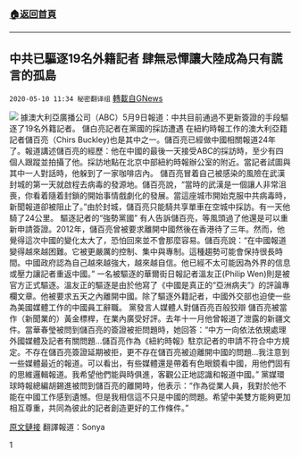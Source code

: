 ###  [:house:返回首頁](https://github.com/ourhimalayas/txt)
---

## 中共已驅逐19名外籍記者 肆無忌憚讓大陸成為只有謊言的孤島
`2020-05-10 11:34 秘密翻译组` [轉載自GNews](https://gnews.org/zh-hant/199445/)

![](https://s3.amazonaws.com/gnews-media-offload/wp-content/uploads/2020/05/10112847/%E4%B8%AD%E5%85%B1%E5%B7%B2%E9%A9%B1%E9%80%9019%E5%90%8D%E5%A4%96%E7%B1%8D%E8%AE%B0%E8%80%85.jpg)
據澳大利亞廣播公司（ABC）5月9日報道：中共目前通過不更新簽證的手段驅逐了19名外籍記者。
儲白亮記者在黨國的採訪遭遇
在紐約時報工作的澳大利亞籍記者儲百亮（Chirs Buckley)也是其中之一。儲百亮已經做中國相關報道24年了。報道講述儲百亮的經歷：他在中國的最後一天接受ABC的採訪時，至少有四個人跟蹤並拍攝了他。採訪地點在北京中部紐約時報辦公室的附近。當記者試圖與其中一人對話時，他躲到了一家咖啡店內。
儲百亮冒着自己被感染的風險在武漢封城的第一天就啟程去病毒的發源地。儲百亮說，“當時的武漢是一個讓人非常沮喪，你看着隨着封鎖的開始事情戲劇化的發展。當這座城市開始克服中共病毒時，新聞報道卻被阻止了。”由於封城，儲百亮只能騎共享單車在空城中採訪。有一天他騎了24公里。
驅逐記者的“強勢黨國”
有人告訴儲百亮，等風頭過了他還是可以重新申請簽證。2012年，儲百亮曾被要求離開中國然後在香港待了三年。然而，他覺得這次中國的變化太大了，恐怕回來並不會那麼容易。儲百亮說：“在中國報道變得越來越困難。它被更嚴厲的控制、集中與專制。這種趨勢可能會保持很長時間。中國政府認為自己越來越強大，越來越自信。他已經不太可能因為外界的信息或壓力讓記者重返中國。”
一名被驅逐的華爾街日報記者溫友正(Philip Wen)則是被官方正式驅逐。溫友正的驅逐是由於他寫了《中國是真正的“亞洲病夫”》的評論專欄文章。他被要求五天之內離開中國。除了驅逐外籍記者，中國外交部也迫使一些為美國媒體工作的中國員工辭職。
黨發言人媒體人對儲百亮百般狡辯
儲百亮被當作（新聞業的）黃金標桿，在業內廣受好評。去年十一月他曾報道了泄露的新疆文件。當華春瑩被問到儲百亮的簽證被拒問題時，她回答：“中方一向依法依規處理外國媒體及記者有關問題…儲百亮作為《紐約時報》駐京記者的申請不符合中方規定。不存在儲百亮簽證延期被拒，更不存在儲百亮被迫離開中國的問題…我注意到一些媒體最近的報道。可以看出，有些媒體還是帶着有色眼鏡看中國，用他們固有的思維邏輯報道。我希望他們能與時俱進，客觀公正地認識和報道中國。”
黨媒環球時報總編胡錫進被問到儲百亮的離開時，他表示：“作為從業人員，我對於他不能在中國工作感到遺憾。但是我相信這不只是中國的問題。希望中美雙方能夠更加相互尊重，共同為彼此的記者創造更好的工作條件。”

[原文鏈接](https://www.abc.net.au/news/2020-05-09/china-kicks-out-foreign-journalists-during-coronavirus-crisis/12227782)
翻譯報道：Sonya

1
